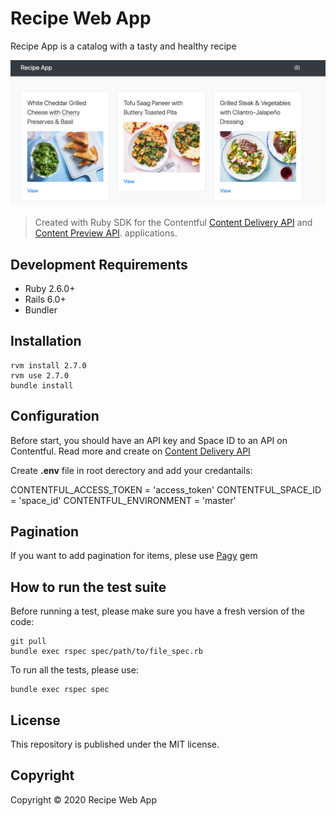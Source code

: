 # Recipe Web App 

Recipe App is a catalog with a tasty and healthy recipe

<p><img src="public/github/screenshot.png" style="width: 700px"/></p>

> Created with Ruby SDK for the Contentful [Content Delivery API](https://www.contentful.com/developers/docs/references/content-delivery-api/) and [Content Preview API](https://www.contentful.com/developers/docs/references/content-preview-api/). applications.


## Development Requirements

  * Ruby 2.6.0+
  * Rails 6.0+
  * Bundler

## Installation

```
rvm install 2.7.0
rvm use 2.7.0
bundle install
```

## Configuration

 Before start, you should have an API key and Space ID to an API on Contentful. 
 Read more and create on [Content Delivery API](https://www.contentful.com/developers/docs/references/content-delivery-api/)
 
Create **.env** file in root derectory and add your credantails:

CONTENTFUL_ACCESS_TOKEN = 'access_token' 
CONTENTFUL_SPACE_ID = 'space_id' 
CONTENTFUL_ENVIRONMENT = 'master' 

## Pagination

If you want to add pagination for items, plese use [Pagy](https://github.com/ddnexus/pagy) gem

## How to run the test suite

Before running a test, please make sure you have a fresh version of the code:

```shell
git pull
bundle exec rspec spec/path/to/file_spec.rb
```

To run all the tests, please use:

```shell
bundle exec rspec spec
```

## License

This repository is published under the MIT license.

## Copyright

Copyright © 2020 Recipe Web App
